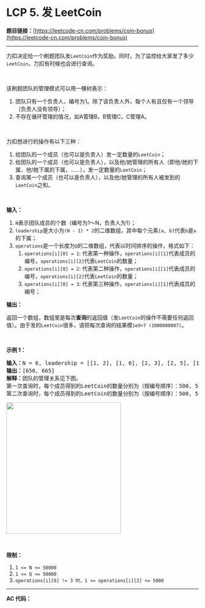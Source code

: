 # LCP 5. 发 LeetCoin

**题目链接：**[https://leetcode-cn.com/problems/coin-bonus](https://leetcode-cn.com/problems/coin-bonus)

---

<div class="content__1Y2H">
 <div class="notranslate">
  <p>力扣决定给一个刷题团队发<code>LeetCoin</code>作为奖励。同时，为了监控给大家发了多少<code>LeetCoin</code>，力扣有时候也会进行查询。</p> 
  <p>&nbsp;</p> 
  <p>该刷题团队的管理模式可以用一棵树表示：</p> 
  <ol> 
   <li>团队只有一个负责人，编号为1。除了该负责人外，每个人有且仅有一个领导（负责人没有领导）；</li> 
   <li>不存在循环管理的情况，如A管理B，B管理C，C管理A。</li> 
  </ol> 
  <p>&nbsp;</p> 
  <p>力扣想进行的操作有以下三种：</p> 
  <ol> 
   <li>给团队的一个成员（也可以是负责人）发一定数量的<code>LeetCoin</code>；</li> 
   <li>给团队的一个成员（也可以是负责人），以及他/她管理的所有人（即他/她的下属、他/她下属的下属，……），发一定数量的<code>LeetCoin</code>；</li> 
   <li>查询某一个成员（也可以是负责人），以及他/她管理的所有人被发到的<code>LeetCoin</code>之和。</li> 
  </ol> 
  <p>&nbsp;</p> 
  <p><strong>输入：</strong></p> 
  <ol> 
   <li><code>N</code>表示团队成员的个数（编号为1～N，负责人为1）；</li> 
   <li><code>leadership</code>是大小为<code>(N&nbsp;- 1) * 2</code>的二维数组，其中每个元素<code>[a, b]</code>代表<code>b</code>是<code>a</code>的下属；</li> 
   <li><code>operations</code>是一个长度为<code>Q</code>的二维数组，代表以时间排序的操作，格式如下： 
    <ol> 
     <li><code>operations[i][0] = 1</code>: 代表第一种操作，<code>operations[i][1]</code>代表成员的编号，<code>operations[i][2]</code>代表<code>LeetCoin</code>的数量；</li> 
     <li><code>operations[i][0] = 2</code>: 代表第二种操作，<code>operations[i][1]</code>代表成员的编号，<code>operations[i][2]</code>代表<code>LeetCoin</code>的数量；</li> 
     <li><code>operations[i][0] = 3</code>: 代表第三种操作，<code>operations[i][1]</code>代表成员的编号；</li> 
    </ol> </li> 
  </ol> 
  <p><strong>输出：</strong></p> 
  <p>返回一个数组，数组里是每次<strong>查询</strong>的返回值（发<code>LeetCoin</code>的操作不需要任何返回值）。由于发的<code>LeetCoin</code>很多，请把每次查询的结果模<code>1e9+7 (1000000007)</code>。</p> 
  <p>&nbsp;</p> 
  <p><strong>示例 1：</strong></p> 
  <pre class="language-text"><strong>输入：</strong>N = 6, leadership = [[1, 2], [1, 6], [2, 3], [2, 5], [1, 4]], operations = [[1, 1, 500], [2, 2, 50], [3, 1], [2, 6, 15], [3, 1]]
<strong>输出：</strong>[650, 665]
<strong>解释：</strong>团队的管理关系见下图。
第一次查询时，每个成员得到的LeetCoin的数量分别为（按编号顺序）：500, 50, 50, 0, 50, 0;
第二次查询时，每个成员得到的LeetCoin的数量分别为（按编号顺序）：500, 50, 50, 0, 50, 15.
</pre> 
  <p><img style="height: 344px; width: 300px;" src="../aliyun-lc-upload/uploads/2019/09/09/coin_example_1.jpg" alt=""></p> 
  <p>&nbsp;</p> 
  <p><strong>限制：</strong></p> 
  <ol> 
   <li><code>1 &lt;= N &lt;= 50000</code></li> 
   <li><code>1 &lt;= Q &lt;= 50000</code></li> 
   <li><code>operations[i][0] != 3 时，1 &lt;= operations[i][2]&nbsp;&lt;= 5000</code></li> 
  </ol> 
 </div>
</div>

---

**AC 代码：**

```java

```